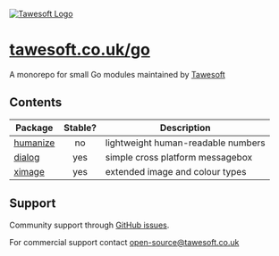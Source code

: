 [![Tawesoft Logo](https://www.tawesoft.co.uk/media/0/logo-240r.png)](https://www.tawesoft.co.uk/)

[tawesoft.co.uk/go](https://tawesoft.co.uk/go)
================================================================================

A monorepo for small Go modules maintained by [Tawesoft](https://www.tawesoft.co.uk/)

Contents
--------

| Package                | Stable?  | Description                              |
| ---------------------- |:--------:| ---------------------------------------- |
| [humanize](./humanize) | no       | lightweight human-readable numbers       |
| [dialog](./dialog)     | yes      | simple cross platform messagebox         |
| [ximage](./ximage)     | yes      | extended image and colour types          |


Support
-------

Community support through [GitHub issues](https://github.com/tawesoft/go/issues).

For commercial support contact open-source@tawesoft.co.uk

